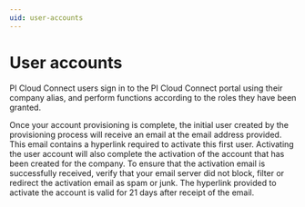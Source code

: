 ```yaml
---
uid: user-accounts
---
```


# User accounts
   
PI Cloud Connect users sign in to the PI Cloud Connect portal using their company alias, and perform functions according to the roles they have been granted.

Once your account provisioning is complete, the initial user created by the provisioning process will receive an email at the email address provided. This email contains a hyperlink required to activate this first user. Activating the user account will also complete the activation of the account that has been created for the company. To ensure that the activation email is successfully received, verify that your email server did not block, filter or redirect the activation email as spam or junk. The hyperlink provided to activate the account is valid for 21 days after receipt of the email.
